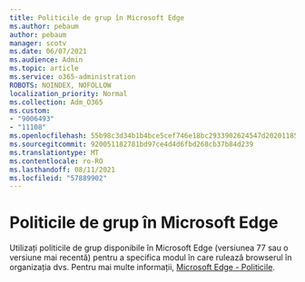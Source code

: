 ```yaml
---
title: Politicile de grup în Microsoft Edge
ms.author: pebaum
author: pebaum
manager: scotv
ms.date: 06/07/2021
ms.audience: Admin
ms.topic: article
ms.service: o365-administration
ROBOTS: NOINDEX, NOFOLLOW
localization_priority: Normal
ms.collection: Adm_O365
ms.custom:
- "9006493"
- "11108"
ms.openlocfilehash: 55b98c3d34b1b4bce5cef746e18bc2933902624547d2020118579593ca5c6f77
ms.sourcegitcommit: 920051182781bd97ce4d4d6fbd268cb37b84d239
ms.translationtype: MT
ms.contentlocale: ro-RO
ms.lasthandoff: 08/11/2021
ms.locfileid: "57889902"
---
```

# <a name="group-policies-in-microsoft-edge"></a>Politicile de grup în Microsoft Edge

Utilizați politicile de grup disponibile în Microsoft Edge (versiunea 77 sau o versiune mai recentă) pentru a specifica modul în care rulează browserul în organizația dvs. Pentru mai multe informații, [Microsoft Edge - Politicile](https://docs.microsoft.com/deployedge/microsoft-edge-policies#available-policies).